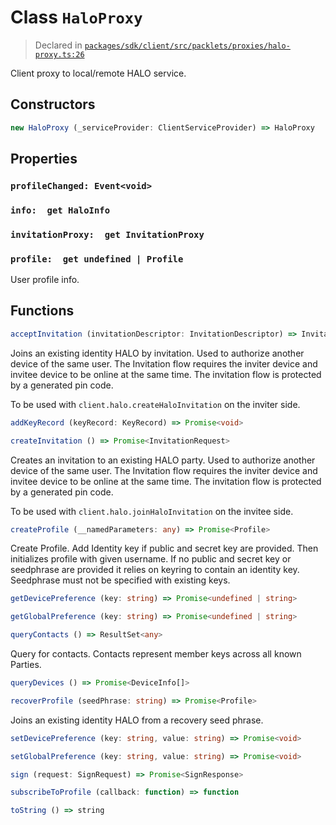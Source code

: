# Class `HaloProxy`
> Declared in [`packages/sdk/client/src/packlets/proxies/halo-proxy.ts:26`](https://github.com/dxos/protocols/blob/main/packages/sdk/client/src/packlets/proxies/halo-proxy.ts#L26)


Client proxy to local/remote HALO service.

## Constructors
```ts
new HaloProxy (_serviceProvider: ClientServiceProvider) => HaloProxy
```

## Properties
### `profileChanged: Event<void>`
### `info:  get HaloInfo`
### `invitationProxy:  get InvitationProxy`
### `profile:  get undefined | Profile`
User profile info.

## Functions
```ts
acceptInvitation (invitationDescriptor: InvitationDescriptor) => Invitation<void>
```
Joins an existing identity HALO by invitation.
Used to authorize another device of the same user.
The Invitation flow requires the inviter device and invitee device to be online at the same time.
The invitation flow is protected by a generated pin code.

To be used with  `client.halo.createHaloInvitation`  on the inviter side.
```ts
addKeyRecord (keyRecord: KeyRecord) => Promise<void>
```
```ts
createInvitation () => Promise<InvitationRequest>
```
Creates an invitation to an existing HALO party.
Used to authorize another device of the same user.
The Invitation flow requires the inviter device and invitee device to be online at the same time.
The invitation flow is protected by a generated pin code.

To be used with  `client.halo.joinHaloInvitation`  on the invitee side.
```ts
createProfile (__namedParameters: any) => Promise<Profile>
```
Create Profile.
Add Identity key if public and secret key are provided.
Then initializes profile with given username.
If no public and secret key or seedphrase are provided it relies on keyring to contain an identity key.
Seedphrase must not be specified with existing keys.
```ts
getDevicePreference (key: string) => Promise<undefined | string>
```
```ts
getGlobalPreference (key: string) => Promise<undefined | string>
```
```ts
queryContacts () => ResultSet<any>
```
Query for contacts. Contacts represent member keys across all known Parties.
```ts
queryDevices () => Promise<DeviceInfo[]>
```
```ts
recoverProfile (seedPhrase: string) => Promise<Profile>
```
Joins an existing identity HALO from a recovery seed phrase.
```ts
setDevicePreference (key: string, value: string) => Promise<void>
```
```ts
setGlobalPreference (key: string, value: string) => Promise<void>
```
```ts
sign (request: SignRequest) => Promise<SignResponse>
```
```ts
subscribeToProfile (callback: function) => function
```
```ts
toString () => string
```